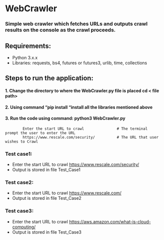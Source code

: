 # WebCrawler

### Simple web crawler which fetches URLs and outputs crawl results on the console as the crawl proceeds.

## Requirements:

*  Python 3.x.x 
* Libraries:  requests, bs4, futures or futures3, urlib, time,  collections


## Steps to run the application:

#### 1.	Change the directory to where the WebCrawler.py file is placed    cd < file path>

#### 2.	Using command “pip install <library name> “install all the libraries mentioned above

#### 3.	Run the code using command:   python3 WebCrawler.py
            Enter the start URL to crawl               # The terminal prompt the user to enter the URL
            https://www.rescale.com/security/          # The URL that user wishes to Crawl

### Test case1:
*  Enter the start URL to crawl https://www.rescale.com/security/
* Output is stored in file Test_Case1

### Test case2:
* Enter the start URL to crawl https://www.rescale.com/
* Output is stored in file Test_Case2

### Test case3:
* Enter the start URL to crawl https://aws.amazon.com/what-is-cloud-computing/
* Output is stored in file Test_Case3





